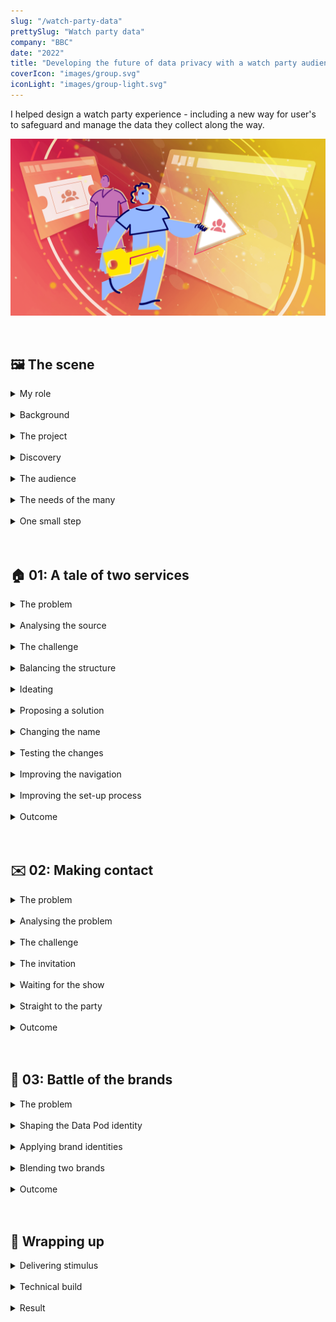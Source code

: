 ```yaml
---
slug: "/watch-party-data"
prettySlug: "Watch party data"
company: "BBC"
date: "2022"
title: "Developing the future of data privacy with a watch party audience"
coverIcon: "images/group.svg"
iconLight: "images/group-light.svg"
---
```


I helped design a watch party experience - including a new way for user's to safeguard and manage the data they collect along the way.
<br>

![GATSBY_EMPTY_ALT](images/watch-party-data/together_data_pod_hero_hoz.png)

<br>

## 🖼 The scene

<details>
<summary>My role</summary>

<!-- >\#UX \#UI \#VisualDesign \#UXA \#InformationDesign -->

### Overseeing craft and deliverables
When the UX Designer overseeing craft and deliverables had to temporarily leave the project, I was asked to fill in.

My role involved making improvements to the experience, maintaining consistency across work streams, and supporting collaboration.

![Conveying complexity](images/watch-party-data/conveying_complexity.png)

</details>
<br>
<details>
<summary>Background</summary>

### The big picture
When organisations use data to deliver rich, personalised services, it's not always clear to user's how their data is collected and what happens with it.

![Standard practice](images/watch-party-data/standard_practice.png)

Some groups and organisations, like the BBC, have been exploring human-centred alternatives, including [Personal Data Store technology](https://en.wikipedia.org/wiki/Personal_data_service).
<br>

### The technology
A Personal Data Store is decentralised to store data securely. 

>User's would have increased visibility and control of their data. They'd decide who could access it to protect their online identity.

![Viewing and controlling data](images/watch-party-data/with_a_pds.png)

<br>

### The little picture
The aim of this project was to understand how the BBC could provide rich and secure experiences using this technology. 

>How might we enhance a BBC service safely and securely with a Personal Data Store?

</details>
<br>
<details>
<summary>The project</summary>

### An experimental pilot
The idea was to create a pilot, by adapting a watch party service called BBC Together, to work with the current version of Personal Data Store technology (from [Inrupt](https://solidproject.org/)). 
<br>

### Objectives
The broader goal was to improve practices around personal data. The purpose of the pilot was to demonstrate the capabilities of using Personal Data Stores for that end.

>The aim was to understand value to user's through research and development.

![Discovering value](images/watch-party-data/insight.png)

Essentially:
- Each user would have a Personal Data Store (Data Pod)
- Watch party data would be stored securely in the user’s Data Pod
- The user could control what data was used to power their watch party experience
- BBC Together would need explicit consent from the user to access the data

</details>
<br>
<details>
<summary>Discovery</summary>

### Understanding work to date
I joined this project in the early stages of development. 

This project was part of a wider initiative and I had been involved with previous work. The technology was relatively familiar, but my understanding of the work to date was built by listening to people in the team and absorbing documentation. 

>The rest of the team had collated research insights, analysed competitor watch party services, defined requirements, and designed a first pass.

Familiarity with the work to date would allow me to contribute effectively. I needed to understand:

- The audience
- User needs
- Technical constraints
- Stakeholder requirements
- Time limitations

<br>

![Understanding constraints](images/watch-party-data/discovery.png)

</details>
<br>
<details>
<summary>The audience</summary>

### Audience research
>The pilot was aimed at a watch party audience. 

Aggregated insight from surveys indicated the audience at the time was predominantly under 35. 

We also knew that specific types of content (like stand-alone entertainment and drama) had higher rates of shared viewing.

![Audience overview](images/watch-party-data/audience.png)

<br>

### User groups
The team had identified several user groups (and combinations thereof). Including user's:
- New to BBC Together
- Returning to BBC Together 
- Hosting a watch party
- Invited to a watch party

</details>
<br>
<details>
<summary>The needs of the many</summary>

### Transforming industry standards
This project formed part of a wider initiative to inform large scale change.

>It was essential that the pilot fulfilled user needs. But we also needed to consider public service ambitions and business needs.

<br>

#### Public interest
As a public service, the intention was to influence policy and legislation to improve industry standards.

Informing policy required insight into how the concept would benefit the public as a whole. Including the feasibility for both audiences and service providers to adopt the approach long-term. 
<br>

![Large scale change](images/watch-party-data/public_service.png)

<br>

#### Business needs
Similarly, to commit to further developments, the BBC needed insight into the value for audiences and to understand the potential for scaling up.

The pilot would act as a proof of concept to stimulate progress across portfolios.
<br>

![Scaling up](images/watch-party-data/scaling_up.png)

<br>

#### User needs
Insight from user's would be fundamental to developing standards in the public's interest.

>Research participants from previous work saw high-level value in the concept and technology. This pilot would allow user's to determine tangible value by exploring some of the features in more depth.

Including:
- How a Data Pod can enhance privacy
- The ability to see what data is used and for what purpose
- How the experience changes when managing data _eg. improving inferences_

Research also indicated that many user's would need insight into current data practices, in order to understand and evaluate the proposition.

The user needs around watch parties were less defined and formed a large part of initial research objectives. 

![User's provide insight](images/watch-party-data/user_needs.png)

</details>
<br>
<details>
<summary>One small step</summary>

### The first sprint
I joined this project while a draft version of the pilot was being built. 

>The plan was to iterate on the designs and prepare for in-depth research.

We explored two work streams:
1. Improvements for the next iteration (_ie. feasible to build_)
2. Aspirational features (_ie. conceptual stimulus_)

<br>

### Sprint goals
The designs would be tested with the audience through an online community and a series of moderated interviews. 

>Research outcomes would not only inform the pilot's development, but also contribute to overall project objectives.

![Feasible and aspirational stimulus](images/watch-party-data/feasible_and_aspirational.png)

</details>
<br>
<br>

## 🏠 01: A tale of two services

<details>
<summary>The problem</summary>

### Two points of friction
>A core architectural challenge was in developing an experience for two disparate services: 
>- BBC Together (a watch party service)
>- Data Pod (for managing your data)

<br>

The team identified two points of friction:
1. The Data Pod set-up process
2. The navigation

<br>

#### 1. The Data Pod set-up process
Setting up the Data Pod dominated the start and disrupted the flow. During testing, participants were deterred from using the pilot. 
<br>

![Pod disrupts flow](images/watch-party-data/original_pilot_intro.png)

<br>

#### 2. The navigation
In the navigation, access to the Data Pod was discrete and often overlooked.

A tooltip highlighted the Data Pod on entry, but:
- The tooltip was easily dismissed and forgotten
- The Pod was empty when attention was drawn to it
<br>

![Discrete access to Pod](images/watch-party-data/original_navigation.png)

<br>

#### Risk
>Overall, the risks included a lack of insight regarding the Data Pod, which was critical for achieving core objectives. 

</details>
<br>
<details>
<summary>Analysing the source</summary>

### The hierarchy
I was tasked with looking at the navigation, while the Content Designer looked at the copy for the set-up process.

After analysing the designs, it was clear there was a wider issue in the general hierarchy. 

>The hierarchy was built for BBC Together, and restricted Data Pod content.

Any focus on the Data Pod would seem out of place in a hierarchy built for BBC Together.
<br>

![Original hierarchy](images/watch-party-data/existing_sitemap.png)

<br>

#### The rationale
To understand the existing approach, I looked at:
- Research insights
- User needs
- Design intent

The rationale for BBC Together taking priority was to:
- Avoid deterring watch party user's on entry with the Data Pod
- Focus on a single service to prevent cognitive load and context switching
- Convey ambitions for the technology as a utility service

<br>

#### The problem with conveying the future
There were limitations to conveying ambitions for the technology. 

In the future, the Data Pod would be a separate product. This product would also be responsible for meeting the user needs that the pilot was struggling to meet.

>The pilot's hierarchy wasn't built for the Data Pod as a product, but the pilot still needed to meet the needs of one. 

![Unmet pod needs](images/watch-party-data/unmet_pod_needs.png)

</details>
<br>
<details>
<summary>The challenge</summary>

### Defining the task and success criteria
>Access to the Data Pod needed to be clearer in the navigation without deterring watch party users. 

Criteria for success included increased usage and understanding of the technology. Clearer access would also increase relevant insight to meet project objectives.

The upcoming research would allow us to gauge the response, to inform the live experience.  

![Clear Data Pod proposition](images/watch-party-data/navigation_challenge.png)

</details>
<br>
<details>
<summary>Balancing the structure</summary>

### Information gathering
I looked at requirements for the navigation from a content and technical perspective, and analysed the architecture of similar utility services. 

>BBC Together and the Data Pod had similar requirements. _Eg. Both needed a set-up experience, a navigation, and content to inform and instruct._ 

<br>

### Mapping the structure
I mapped the content structure for the pilot's navigation to determine where a Data Pod service could belong. 
<br>

#### Original content structure
![Access to Data Pod in BBC Together navigation](images/watch-party-data/existing_sitemap.png)

<br>

#### Balanced content structure
![Access to Data Pod at same level as BBC Together](images/watch-party-data/balanced_sitemap.png)

<br>

>The result was a more balanced structure to give both services room to serve their distinct functions, while sharing the same interface. 

Taking the Data Pod out of BBC Together also reduced complexity by removing a layer of navigation.
<br>

</details>
<br>
<details>
<summary>Ideating</summary>

### Conveying importance
Although BBC Together and the Data Pod had the same core requirements, they didn't necessarily have the same level of importance.

The Data Pod was the focus of research objectives, but remained a utility service. And needed to remain unobtrusive to the watch party experience. 

>The level of importance would be conveyed with the visual style and mechanics. 

Considerations included:
- The location for accessing the Data Pod
- The brand (including colour and size)
- The mechanics of navigating between the two services

![Visual hierarchy](images/watch-party-data/visual_hierarchy.png)

<br>

### Information gathering
I looked at how users currently moved between services and accounts by identifying patterns in streaming services, social media, and operating systems. 

I also received regular feedback from the team.
<br>

### Ideas
There were several options to consider for the interaction. Including:
- Simply increasing the size of the link
- A service selection screen 
- A top-level banner or floating element

I also looked at previous designs including a side drawer. 

![Service selection ideas](images/watch-party-data/nav_ideation.png)

</details>
<br>
<details>
<summary>Proposing a solution</summary>

### A new top-level navigation
>To improve access to the Data Pod, I proposed we introduce a second logo to create a new top-level navigation for the pilot. 

<br>

#### Original navigation
![Original navigation](images/watch-party-data/original_navigation.png)

<br>

#### Proposed navigation
![Service selection through logo's](images/watch-party-data/navigation_v1.png)

<br>

#### Rationale
A logo for the Data Pod (located next to the BBC Together logo) would:
- Establish the Data Pod's role as a separate service in the visual hierarchy 
- Provide clear access to the Data Pod (potentially increasing relevant insight) 
- Allow users to switch between services with ease
- Retain optional access to the Data Pod to remain unobtrusive  
<br>

#### Outstanding questions
The main concern at this point was in breaking a familiar interaction pattern. 

- Did user's ever make use of the logo to navigate to the home page? 
- For those that didn't, could we convey the ability to navigate clearly enough? 
- As the Data Pod was a utility service, should it be lower in the visual hierarchy? _Eg. By reducing the size of the logo_.

>Overall, the proposed solution was well received and we decided the concept was developed enough for testing in upcoming research. Insights would help to improve the designs going forward.

</details>
<br>
<details>
<summary>Changing the name</summary>

### Setting expectations
Following changes to the navigation and copy, I noticed the name of the pilot, _'BBC Together'_, didn't align.

Several names had been explored in the past. The team learned that:
- The Data Pod relied on a descriptive name to optimise understanding
- The name BBC Together was familiar with existing audiences
- The two services required distinct names to maintain separation

>I proposed changing the name of the pilot to BBC Together + Data Pod. 

<br>

#### Original name
![Original pilot name](images/watch-party-data/original_pilot_name.png)

<br>

#### Changed name
![Changed pilot name](images/watch-party-data/changed_pilot_name.png)

<br>

_'Together+'_ was a front-runner, where the '+' would signify an enhanced version of BBC Together. Adding _'Data Pod'_ to the name reflected the new balanced copy and navigation. 

>The intent was to help set expectations for the pilot and communicate potential value. 

We decided to test the new name in upcoming research.

</details>
<br>
<details>
<summary>Testing the changes</summary>

### Success criteria
Success criteria for the name, navigation and copy during the set-up process included:
- Increased awareness of the Data Pod
- Undeterred by the Data Pod
- Increased usage of the Data Pod
- Navigating between BBC Together and the Data Pod without issue

<br>

### Research outcomes
>Overall, research outcomes indicated the new copy, name and navigation improved awareness and understanding. But there were opportunities for improvement. 

In the navigation, the ability to interact with the logo was unclear. And although there was some improvement, the Data Pod set-up process still caused some friction.
<br>

### Next steps
We re-designed the set-up process with a content-led approach. And for the navigation, I continued to develop the interaction states. 

</details>
<br>
<details>
<summary>Improving the navigation</summary> 

### Clarifying the ability to navigate
To improve the navigation, I explored several interaction patterns and states including a switch, buttons, and tabs. 
<br>

#### Switch
![Switch](images/watch-party-data/nav_switch.png)

<br>

#### Underline
![Underlined](images/watch-party-data/nav_underline.png)

<br>

#### Buttons
![Buttons](images/watch-party-data/nav_buttons.png)

<br>

#### Tabs
![Tabs](images/watch-party-data/nav_tabs.png)

<br>

All the options I presented to the team were seen as an improvement, but the tabs were considered the clearest. 

>No issues were revealed in subsequent research and the tabs were used in the final pilot.

<br>

#### Tabs on the home screen

![Tabs on home screen](images/watch-party-data/changed_home.png)

<br>

</details>
<br>
<details>
<summary>Improving the set-up process</summary> 

### Defining the structure
The team analysed user research insights and stakeholder feedback to determine the structure and content for the set-up process.

At this point my focus was split between projects, but I assisted with the UI and Visual Design when possible. 

>For the visual design, I considered two potential approaches:
>1. Giving both services equal weight
>2. Leading with BBC Together, with some weight to the Data Pod

I collated sketches and mock-up’s as a starting point.
<br>

#### 1. Equal weight
![50:50 split](images/watch-party-data/equal_weight.png)

<br>

#### 2. BBC Together led
![Leading with BBC Together](images/watch-party-data/pockets_of_pod.png)

<br>

The content and structure aligned with the second approach. 
<br>

### Outcome
I created BBC Together branded screens with Data Pod branding where appropriate. 

>The changes reduced complexity and prevented the Data Pod from overwhelming the set-up process. 

<br>

#### Before (Data Pod focused)
![Before](images/watch-party-data/before_setup_changes.png)

<br>

#### After (BBC Together focused)
![After](images/watch-party-data/improving_setup.png)

<br>

In the initial designs, information about the Data Pod overwhelmed the introduction. However, following changes there was a lack of information. 

The plan was to create a discrete explainer module to inform users about the Data Pod. 
<br>

### The final set-up experience

>Following several iterations and rapid testing, the pilot went live with a much shorter and balanced set-up process.

<br>

![Final set-up](images/watch-party-data/live_setup.png)

<br>

There were two entry points aimed at different mindsets: 

1. Watch party focused
2. Special interest in the Data Pod

<br>

#### 1. Watch party focused
The direct entry point to the pilot prioritised BBC Together and a watch party audience. But there was an optional explainer for anyone curious about the Data Pod.
<br>

![Direct entry point with explainer](images/watch-party-data/dedicated_entry_point.png)

<br>

#### 2. Special interest in the Data Pod
There was a second entry point through BBC Taster - a platform for experiments. The Taster audience was more likely to have an interest in the technology. Information about the Data Pod was more prominent on this screen.
<br>

![Entry point on BBC Taster](images/watch-party-data/taster_entry_point_live.png)

</details>
<br>
<details>
<summary>Outcome</summary> 

### A step in the right direction
Rapid testing indicated the solutions for the set-up process and navigation were significant improvements.

>The changes alleviated frustration and understanding of the Data Pod improved.

Communicating the value of a Data Pod succinctly continues to be a challenge, particularly in the context of a service. But the Data Pod explainer tested well with participants, indicating a step in the right direction. 

Thankfully, many of the structural challenges were unique to this pilot and the early stages of development. The need to balance two services in a single pilot is unlikely to reoccur as the concept scales up.

</details>
<br>
<br>

## ✉️ 02: Making contact

<details>
<summary>The problem</summary>

### Technical holes
During a watch party, the user was either a host or invitee.

>I was tasked with two problems:
>
>1. On the invitation screen, the invitee had the option to send or receive contact requests, which wasn't technically possible.
>2. The invitation screen was also identical to the waiting area, when they should be visually distinct.

<br>

![Invitation screen and waiting area](images/watch-party-data/original_invitation_and_waiting.png)

</details>
<br>
<details>
<summary>Analysing the problem</summary>

### Misaligned journey's
By talking to the team, and stepping through the host and invitee journey's, I could better understand the problem. 

>The invitation for the invitee was conflated with the idea of a waiting area.

The invitation looked like a waiting area, but couldn't have the functionality of one (because they hadn't joined the party at that point).

>As the invitee would bypass the waiting area, the journey's were misaligned and as a result, noone could save each other as contacts. 

In addition, the host and invitee would 'join' the watch party on different screens. So they would have different views of what was intended to be a shared view. 

There was potential for much confusion.
<br>

#### Host and invitee journey's
![Misaligned journey's](images/watch-party-data/misaligned_journeys.png)

</details>
<br>
<details>
<summary>The challenge</summary>

### Shaping the task
>We needed to align the host and invitee experiences, to allow contact saving and prevent confusion. 

A shared view on entry was necessary.

My initial reaction was that the invitee needed a waiting room to align with the host's journey. 

However, after searching for user needs, I couldn't find any for the waiting area.

>After discussing it with the team, I chose to explore two options:
>1. A waiting room for both host and invitee
>2. No waiting room for either host or invitee
>
>For both approaches, the invitee also required a distinct invitation screen.

</details>
<br>
<details>
<summary>The invitation</summary>

### A smiling moment
I used an empathy map to understand the type of content an invitee might require on a watch party invitation. 

>Receiving an invitation to a party is usually a smiling moment. I styled the screen with this mind.

After discussions with the team around feasibility, I sketched ideas for the visual design. 

I considered using a simple, quick animation to highlight the moment without disruption. Ideas included:
- Confetti
- A card or envelope unfolding
- A slight shine to the border or background

With time limitations and accessibility considerations, I settled on a simple ticket shape instead.
<br>

![Before and after invitation](images/watch-party-data/invitation.png)

<br>

### Outcome
>The invitation screen was well received and frequently pointed out by team members and research participants as a positive part of the experience. 

As the pilot developed, the screen was simplified and adapted to align with the rest of the experience.  

#### Final invitation design
![Final invitation](images/watch-party-data/final_invitation.png)

</details>
<br>
<details>
<summary>Waiting for the show</summary>

### Adding a waiting area
While adding a waiting area to the invitee journey, I ran into potential friction.

>The host had control of playback. So when the host started the show and the invitee was in the waiting area, there were two options: 
>
>1. The invitee could be automatically taken to the streaming area
>2. The invitee could choose to leave the waiting area

Neither approach seemed ideal. With the first option, the invitee could be taken away in the middle of saving contacts. With the second, they could miss the start of the show.

I looked at potential solutions, including:
- A persistent modal
- Adapting the media player

<br>

#### A persistent modal
>If the invitee was automatically taken from the waiting area to the stream, a persistent modal could allow invitee's to finish saving contacts.

![Persistent modal](images/watch-party-data/waiting_area_transition_modal.png)

<br>

However, limiting contact saving to the waiting area (and persistent modal), created time restrictions. 

To make contact saving more flexible, I looked at adapting the media player.
<br>

#### Adapting the media player
>By adding contact saving functionality to the media player, user's could save each other as a contact any time during the watch party.

An existing panel in the streaming area had a list of the watch party participants. The contact saving functionality fit well in this context, was unobtrusive, and allowed for more flexibility.
<br>

![Media player with contact saving](images/watch-party-data/invitee_contact_panel.png)

<br>

#### A shared experience
After adding a waiting area to the invitee journey, the host and invitee experiences were more aligned.

![Aligned host and invitee journey's](images/watch-party-data/journey_with_waiting_area.png)

</details>

<br>

<details>
<summary>Straight to the party</summary>

### Removing the waiting area

>To remove the waiting area, I moved all the functionality from the waiting area to the media player's side panel. 

In addition to contact saving, this included:
- The host's ability to invite people
- The host's ability to change the watch party name
- Everyone's ability to change their display name

>Without a waiting area, user's would go directly to the streaming area.

They could then invite people and change their preferences anytime during the watch party, without having to leave. 
<br>

![Host's streaming area](images/watch-party-data/host_contact_panel.png)

<br>

#### Inviting people
When moving features from the waiting area to the streaming area, the interaction remained largely unchanged. 

>To invite people to the watch party, the host could launch a modal using an 'invite' button available only to them.

I added programme information and altered the styling of the modal for consistency.
<br>

![Original and adapted modals](images/watch-party-data/inviting_people_in_stream.png)

<br>

#### A shared experience
After removing the waiting area from the original designs, we had a second option for aligning the host and invitee journey's.
<br>

![Aligned journey's without waiting area](images/watch-party-data/journey_without_waiting_area.png)


</details>

<br>

<details>
<summary>Outcome</summary>

### Testing the journey's

After presenting the options I had explored to the team, we decided to test the journey's without a waiting area in upcoming research.
<br>

>During moderated research, there were no red flags from removing the waiting area. And with some adjustments, the approach was used in the final pilot.

</details>
<br>
<br>

## 🎨 03: Battle of the brands
<details>
<summary>The problem</summary>

### Brand identity

>There were two problems:
>1. Multiple identities 
>2. No Data Pod identity

<br>

#### 1. Multiple identities
The pilot was focused on two services - BBC Together and the Data Pod. But there were other brands to consider:

- The BBC had a global brand identity. It applied to features like signing in, which worked across all products and services. 

- The pilot would be available on a product called BBC Taster, which had it's own identity.

- On top of this, BBC Together was often mistaken for BBC iPlayer (the flagship streaming service) during research.

>Juggling multiple identities was an existing challenge across the BBC. And the addition of the Data Pod compounded this problem.

<br>

#### 2. No Data Pod identity
In the original designs, the Data Pod didn't have a brand identity. The global BBC brand was used to fill the gaps.

>Without a clear ability to identify the Data Pod, it couldn't be evaluated effectively by users. 

<br>

### The task
>To aid recognition and prevent confusion, we needed to:
>1. Shape the brand identity for the Data Pod
>2. Apply the brands consistently

<br>
</details>
<br>
<details>
<summary>Shaping the Data Pod identity</summary>

### Illustrations
To develop a brand identity for the Data Pod, we leveraged a toolkit of illustrations. The toolkit was commissioned specifically for communicating the future of data stewardship. 
<br>

![Data stewardship illustration](images/watch-party-data/illustrations.png)

<br>

>I took elements from the progressing Data Pod designs, and used the toolkit to develop the brand identity.

<br>

### The logo
As the team developed the Data Pod screens, I combined the logo they used, with the illustration style. 

>The toolkit used dashed lines to convey streams of data. After exploring different compositions, I settled on a dashed underline. 

<br>

![Original and adapted Data Pod logo](images/watch-party-data/data_pod_logo.png)

<br>

The purpose of the underline was to introduce colour and serve as a hover state for navigation.

<br>

### The colour palette

The background colours for the Data Pod were established, but the palette was missing a highlight colour to aid recognition.

I considered blue tones for the Data Pod, to differentiate it from BBC Together and the BBC's core products.

After concerns were raised around the [stereotypical use of the colour blue with new technology](https://www.bbc.co.uk/rd/blog/2021-08-explaining-artificial-intelligence-part-3-what-does-ai-look-like), I switched to the warmer palette used in the illustrations.
<br>

![Data Pod colour palette changes](images/watch-party-data/data_pod_colour_palette.png)

<br>

>I suggested using the yellow as a highlight colour for consistency across the Data Pod UI. The shade provided enough colour contrast for text.

<br>

### A Data Pod explainer
While working on a Data Pod explainer module with the Content Designer, I continued to develop the identity. 

>We prioritised cognitive ease and readability for the subject matter. 

I used:
- The serif version of the BBC Reith font (to match the informative tone)
- A light background suitable for reading

The illustrations, bullet points, spacing and layout helped to make the information more approachable. 
<br>

![Data Pod Explainer](images/watch-party-data/data_pod_explainer.png)

</details>
<br>

<details>
<summary>Applying brand identities</summary>

### Consistent branding
The original designs used elements of the global BBC brand, which was appropriate for certain parts of the experience, such as signing in. For other parts, it was potentially confusing. 

>I removed the global BBC brand where relevant and worked with the team to apply the appropriate branding throughout.

There were some screens where the appropriate brand identity was unclear. Including when allowing BBC Together access to the Data Pod. The screen went through several iterations.

After I applied the Data Pod brand, the team could focus on developing the content.
<br>

![Selection of iterations](images/watch-party-data/data_pod_consent.png)
<br>

### Data Pod view
As the Data Pod identity developed, I worked with the team to align the Data Pod view in the pilot. We also simplified the content and layout.

>I worked with the Producer designing the Data Pod screens to:
>
>- Optimise layouts for development 
>- Create a consistent menu element
>- Apply the yellow highlight colour

<br>

#### Contacts data
During the pilot, user's could save each other as contacts, and the Data Pod area provided a list of them.

After working with the Producer to optimise the UI and visual design, we used _'Version 1'_ in research.

I then simplified the screen for the build in _'Version 2'_. At this point, the brand identity had developed further. 
<br>

![Version 1 and 2 of contacts](images/watch-party-data/data_pod_contacts.png)

<br>

By saving someone as a contact, user's were essentially creating a connection between their Pod's. 

>I used the pill shape, which I introduced in previous screens, to represent a Pod. This time, I explored a more discrete style with potential interaction. 

I also introduced a way to filter groups of contacts and a search bar to find specific people.
<br>

### BBC Together
In addition to developing the brand identity for the Data Pod, I made some changes to how the BBC Together brand was applied.
<br>

#### Backgrounds
>I adapted the backgrounds in BBC Together to make them more consistent and use more of the space available. 

I also made more use of the thin strokes, so focus remained on the content. 
<br>

![Original and adapted modal styles](images/watch-party-data/adapted_modal_style.png)

<br>

#### Introduction screen
The global brand was used in the original set-up process. After the content was developed, I introduced the BBC Together identity.

>The screen was simple and brief, so user's could move on with the experience.

I used the thin border and introduced iconography from the core experience, but with the intention of keeping focus on the content.
<br>

![BBC Together branded intro](images/watch-party-data/together_branded_intro.png)

<br>

</details>
<br>

<details>
<summary>Blending two brands</summary>

### Promotional image
Although we needed to maintain separation of BBC Together and the Data Pod, the need for a single promotional image for the pilot was unavoidable. 

>The promo needed to convey both the watch party and Data Pod aspects. Earlier attempts had swayed in one direction. 

<br>

![Early promo's](images/watch-party-data/early_promos.png)

<br>

>I continued to develop the image and introduce more of the BBC Together brand into the last attempt. 

I created four options and we conducted guerilla testing to refine them.
<br>

![Promo variations](images/watch-party-data/promo_variations.png)

<br>

 Most participants found the fourth option more representative of the pilot and it was used for the live experience.
<br>

![Original and final promo's in-situ](images/watch-party-data/originalxlive_promo.png)

<br>

</details>

<br>

<details>
<summary>Outcome</summary>

### Data Pod identity
Unfortunately I wasn't able to develop the Data Pod identity further, but the team continued to apply it following my departure. 

The Data Pod became more identifiable for evaluation as a result.
<br>

### Positive reactions
>During early research, some participants considered the branding slightly dated. But we began to receive positive comments following changes to the brand and visual design.   

</details>
<br>
<br>

## 🎀 Wrapping up

<details>
<summary>Delivering stimulus</summary>

### Assembling prototypes
>The team worked on different parts of the experience in parallel and we met regularly for updates, collaboration, and feedback.

As the work came together, I oversaw the integration into research prototypes. I maintained consistency across the UI and visual design, and inserted the appropriate transitions and animations. 

For example, with the screen at the end of the show, I:

- Ensured the style aligned with the rest of the experience
- Added a 'play' button to the host's view (as the host had control of playback) 
- Inserted an animation to demonstrate the media player shrinking to the top left corner

<br>

![Before and after integration](images/watch-party-data/end_of_show_integration.png)

<br>

### Research
The prototypes were used in moderated research sessions. 

I supplied the link to the prototypes and was on hand for any necessary adjustments.

>The research outcomes were promising and we gained confidence in the improvements to BBC Together. The recommendations were to focus on the Data Pod going forward. 

Static images also helped us learn more about user needs for watch parties through an online community. 
<br>

</details>
<br>

<details>
<summary>Technical build</summary>

### Research stimulus to build ready
>As confidence in the designs increased following research, I integrated the relevant elements into a separate prototype for building. 

We collaborated with the relevant Engineers responsible to ensure designs could be replicated.
<br>

#### Sign-off
>It was challenging to determine when designs were ready for building. 

We began developing a process for signing designs off, including:

- Detailing the requirements for sign-off in tickets
- A traffic light system to communicate level of confidence in the designs

<br>

#### Multiple workstreams
We had a single file for several workstreams, (including aspirational research stimulus), which caused some confusion for Engineers. 

I spent some time labelling and annotating designs and prototypes, which prevented some confusion. 

The general practice now is to create a separate file for the technical build.
<br>

### Launch
Unfortunately I wasn't involved in the project for the final iterations and delivery. But I was able to take part in some testing to resolve technical bugs before the pilot went live. 

Some designs don't make the final experience, but priorities were met and the pilot went live for over 6 months.

</details>
<br>
<details>
<summary>Result</summary>

### The live trial
>The results of the trial are in the process of being analysed to determine next steps. 

Personally, I found it extremely rewarding to work on a project that was tackling large scale issues and exploring new ground. 

In companies the size of the BBC, change is a long-term process. The technical achievement alone is worth celebrating. But it's also gratifying to hear news of this project and the wider initiative make its way across the organisation and beyond. 

>The project has helped platform the conversation and pave the way for more ethical data practices.

An overview of the pilot and technology can be found in the following BBC News segment.
<iframe class="youtube-video" src="https://www.youtube.com/embed/rhHsNFzvaUU?si=9ORRkmbS73Y6sThJ&amp;start=160" title="YouTube video player" frameborder="0" allow="accelerometer; autoplay; clipboard-write; encrypted-media; gyroscope; picture-in-picture; web-share" allowfullscreen></iframe>

<br>
<br>

### Further reading
[BBC R&D Blog](https://www.bbc.co.uk/rd/blog/2022-10-social-tv-and-personal-data)

[Inrupt case study](https://www.inrupt.com/case-studies/the-bbc-shows-its-audience-the-future-of-personal-data-access-and-consent?utm_source=linkedin&utm_medium=organic_social&utm_content=cabfa9dc-eac7-4393-a386-329efc252d59)

</details>